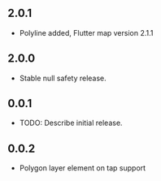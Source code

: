 ## 2.0.1

- Polyline added, Flutter map version 2.1.1

## 2.0.0

- Stable null safety release.

## 0.0.1

* TODO: Describe initial release.

## 0.0.2

* Polygon layer element on tap support

